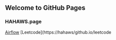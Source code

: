 ## Welcome to GitHub Pages

### HAHAWS.page

[Airflow](https://hahaws.github.io/airflow)
[Leetcode](https://hahaws/github.io/leetcode
